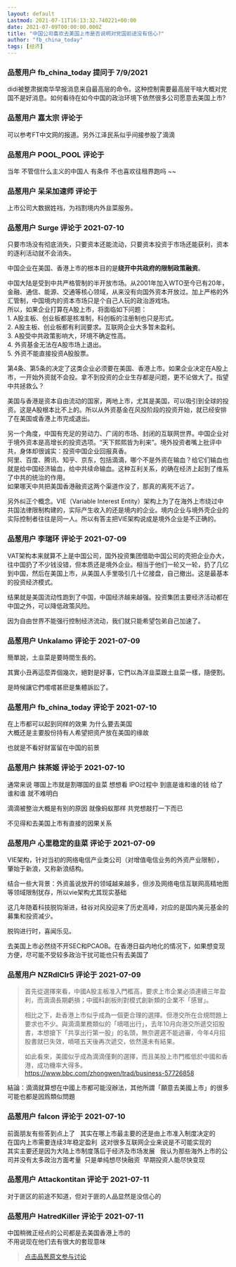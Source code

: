 ```yaml
---
layout: default
Lastmod: 2021-07-11T16:13:32.740221+00:00
date: 2021-07-09T00:00:00.000Z
title: "中国公司喜欢去美国上市是否说明对党国前途没有信心?"
author: "fb_china_today"
tags: [经济]
---
```



### 品葱用户 **fb_china_today** 提问于 7/9/2021
    
didi被整肃据南华早报消息来自最高层的命令。这种控制需要最高层干啥大概对党国不是好消息。如何看待在如今中国的政治环境下依然很多公司愿意去美国上市?
    
                

### 品葱用户 **嘉太宗** 评论于 
        
可以参考FT中文网的报道。另外江泽民系似乎间接参股了滴滴
        
                

### 品葱用户 **POOL_POOL** 评论于 
        
当年 不管信什么主义的中国人 有条件 不也喜欢往租界跑吗 ~~
        
                

### 品葱用户 **呆呆加速师** 评论于 
        
上市公司大数据姓裆，为裆割境内外韭菜服务。
        
                

### 品葱用户 **Surge** 评论于 2021-07-10
        
只要市场没有彻底消失，只要资本还能流动，只要资本投资于市场还能获利，资本的逐利活动就不会消失。  
  
中国企业在美国、香港上市的根本目的是**绕开中共政府的限制政策融资**。  
  
中国大陆是受到中共严格管制的半开放市场。从2001年加入WTO至今已有20年，金融、通信、能源、交通等核心领域，从来没有向国外资本开放过。加上严格的外汇管制，中国境内的资本市场只是个自己人玩的政治游戏场。  
所以，如果企业打算在A股上市，将面临如下问题：  
1\. A股主板、创业板都是核准制，科创板的注册制也只是形式。  
2\. A股主板、创业板都有利润要求。互联网企业大多暂未盈利。  
3\. A股受中共政策影响大，环境不确定性高。  
4\. 外资基金无法在A股市场上退出。  
5\. 外资不能直接投资A股股票。  
  
第4条、第5条的决定了这类企业必须要在美国、香港上市。如果企业决定在A股上市，一开始外资就不会投。拿不到投资的企业生存都是问题，更不论做大了。指望中共拯救么？  
  
美国与香港是资本自由流动的国家，两地上市，尤其是美国，可以吸引到全球的投资。这是A股根本比不上的。所以从外资基金在风投阶段的投资开始，就已经安排了在美国或香港上市完成退出。  
  
另一个角度，中国有充足的劳动力、广阔的市场、封闭的互联网世界。中国企业对于境外资本是高增长的投资选项。“天下熙熙皆为利来”。境外投资者嘴上批评中共，身体却很诚实：投资中国企业回报真香。  
阿里、百度、腾讯、知乎、京东，包括滴滴，哪个不是外资在输血？给它们输血也就是给中国经济输血，给中共续命输血。这种互利关系，的确在经济上起到了维系了中共的统治的作用。  
如果哪天中共把美国香港融资这两个渠道作没了，那真的离死不远了。  
  
另外纠正个概念。VIE（Variable Interest Entity）架构上为了在海外上市绕过中共国法律限制构建的，实际产生收入的还是境内的企业。境内企业与境外壳企业的实际控制者往往是同一人。所以有答主把VIE架构说成是境外企业是不正确的。
        
                

### 品葱用户 **李瑞环** 评论于 2021-07-09
        
VAT架构本来就算不上是中国公司，国外投资集团借助中国公司的壳把企业办大，往中国扔了不少钱没错，但本质还是境外企业。相当于他们一轮又一轮，扔了几亿到中国，然后在美国上市，从美国人手里吸引几十亿接盘，自己撤出。这是最基本的投资经济模式。  
  
结果就是美国流动性跑到了中国，中国经济越来越强。投资集团主要经济活动都在中国之外，可以降低政策风险。  
  
因为自由世界不能强行控制经济流动，我们就只能希望包弟自己加速了。
        
                

### 品葱用户 **Unkalamo** 评论于 2021-07-09
        
簡單說，土韭菜是要時間生長的。  
  
其實小丑再這麼弄個幾次，絕對是好事，它們以為洋韭菜跟土韭菜一樣，隨便割。  
  
是時候讓它們嚐嚐甚麽是集體訴訟了。
        
                

### 品葱用户 **fb_china_today** 评论于 2021-07-10
        
在上市都可以起到同样的效果 为什么要去美国  
大概还是主要股份持有人希望把资产放在美国的缘故  
  
也就是不看好财富留在中国的前景
        
                

### 品葱用户 **抹茶姬** 评论于 2021-07-10
        
通常来说 哪国上市就是割哪国的韭菜 想想看 IPO过程中 到底是谁和谁的钱 给了谁和谁 就不难明白  
  
滴滴被整治大概是有别的原因 就像蚂蚁那样 共党想敲打一下而已  
  
不见得和去美国上市有直接的因果关系
        
                

### 品葱用户 **心里稳定的韭菜** 评论于 2021-07-09
        
VIE架构，针对当初的网络电信产业类公司（对增值电信业务的外资产业限制），肇始于新浪，又称新浪结构。  
  
结合一些大背景：外资虽说放开的领域越来越多，但涉及网络电信互联网高精地图等领域限制犹存，所以vie架构尤其现实基础  
  
这几年随着科技脱钩渐进，硅谷对风投迎来了历史高峰，对应的是国内美元基金的募集和投资减少。  
  
脱钩进行时，喜闻乐见。  
  
去美国上市必然绕不开SEC和PCAOB。在香港日益内地化的情况下，如果想变现方便，尽可能不受较多政治干扰可能也只有去美国了
        
                

### 品葱用户 **NZRdlClr5** 评论于 2021-07-09
        
> 首先從選擇來看，中國A股主板准入門檻高，要求上市企業必須連續三年盈利，而滴滴長期虧損；中國科創板則對模式創新類的企業不「感冒」。  
>   
> 相比之下，赴香港上市似乎成為一個更合理的選擇。但港交所在合規問題上要求也不少。與滴滴業務類似的「嘀嗒出行」，去年10月向港交所遞交招股書，本想搶下「共享出行第一股」的名頭，無奈遲遲不能過審，今年4月招股書就已失效，嘀嗒五天後再次遞交，依然還未有結果。  
>   
> 如此看來，美國似乎成為滴滴僅剩的選擇，而且美股上市門檻低於中國和香港，成功機率大得多。  
> https://www.bbc.com/zhongwen/trad/business-57726858

  
結論：滴滴就算想在中國上市都可能沒辦法，其他所謂「願意去美國上市」的很多可能也都是因爲類似問題
        
                

### 品葱用户 **falcon** 评论于 2021-07-10
        
前面朋友有些答到点上了   其实在哪上市最主要的还是由上市准入制度决定的    
在国内上市需要连续3年稳定盈利  这对很多互联网企业来说是不可能实现的    
其实主要还是因为大陆上市制度落后于经济及市场发展   我认为那些海外上市的公司并没有太多政治方面考量  只是单纯想尽快融资  早期投资人能尽快变现
        
                

### 品葱用户 **Attackontitan** 评论于 2021-07-11
        
对于匪区的前途不知道，但对于匪的人品显然是没信心的
        
                

### 品葱用户 **HatredKiller** 评论于 2021-07-11
        
中国稍微正经点的公司都是去美国香港上市的  
不用说现在他们去有很大的套现意味
        
                





> [点击品葱原文参与讨论](https://pincong.rocks/question/40103)


